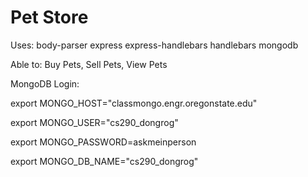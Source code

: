 # Pet Store

Uses: body-parser express express-handlebars handlebars mongodb

Able to: Buy Pets, Sell Pets, View Pets

MongoDB Login: 

export MONGO_HOST="classmongo.engr.oregonstate.edu"

export MONGO_USER="cs290_dongrog"

export MONGO_PASSWORD=askmeinperson

export MONGO_DB_NAME="cs290_dongrog"
